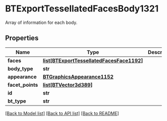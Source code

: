 # BTExportTessellatedFacesBody1321

Array of information for each body.
## Properties
Name | Type | Description | Notes
------------ | ------------- | ------------- | -------------
**faces** | [**list[BTExportTessellatedFacesFace1192]**](BTExportTessellatedFacesFace1192.md) |  | [optional] 
**body_type** | **str** |  | [optional] 
**appearance** | [**BTGraphicsAppearance1152**](BTGraphicsAppearance1152.md) |  | [optional] 
**facet_points** | [**list[BTVector3d389]**](BTVector3d389.md) |  | [optional] 
**id** | **str** |  | [optional] 
**bt_type** | **str** |  | [optional] 

[[Back to Model list]](../README.md#documentation-for-models) [[Back to API list]](../README.md#documentation-for-api-endpoints) [[Back to README]](../README.md)


